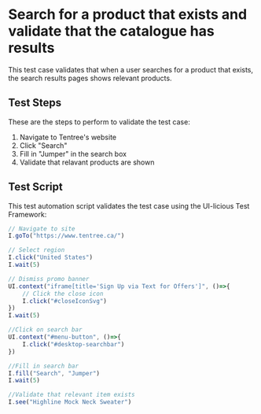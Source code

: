 # Search for a product that exists and validate that the catalogue has results

This test case validates that when a user searches for a product that exists, the search results pages shows relevant products.

## Test Steps

These are the steps to perform to validate the test case:

1. Navigate to Tentree's website
2. Click "Search"
3. Fill in "Jumper" in the search box
4. Validate that relavant products are shown

## Test Script

This test automation script validates the test case using the UI-licious Test Framework:
```javascript
// Navigate to site
I.goTo("https://www.tentree.ca/")

// Select region
I.click("United States")
I.wait(5)

// Dismiss promo banner
UI.context("iframe[title='Sign Up via Text for Offers']", ()=>{
	// Click the close icon
	I.click("#closeIconSvg")
})
I.wait(5)

//Click on search bar
UI.context("#menu-button", ()=>{
	I.click("#desktop-searchbar")
})

//Fill in search bar
I.fill("Search", "Jumper")
I.wait(5)

//Validate that relevant item exists
I.see("Highline Mock Neck Sweater")
```
